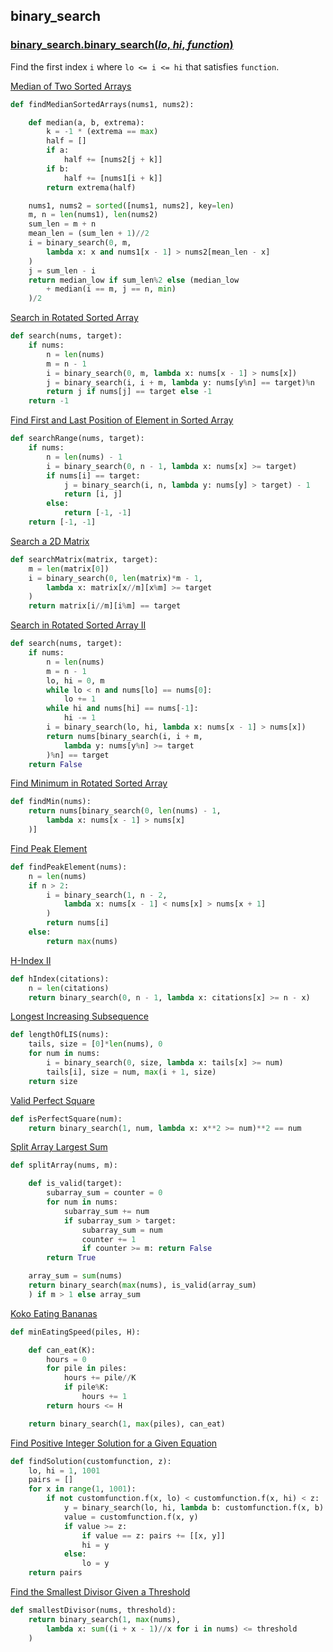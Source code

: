 ## binary_search

### [binary_search.**binary_search**(*lo*, *hi*, *function*)](/binary_search.py)

Find the first index `i` where `lo <= i <= hi` that satisfies `function`.

[Median of Two Sorted Arrays](https://leetcode.com/problems/median-of-two-sorted-arrays)
```python
def findMedianSortedArrays(nums1, nums2):

    def median(a, b, extrema):
        k = -1 * (extrema == max)
        half = []
        if a:
            half += [nums2[j + k]]
        if b:
            half += [nums1[i + k]]
        return extrema(half)

    nums1, nums2 = sorted([nums1, nums2], key=len)
    m, n = len(nums1), len(nums2)
    sum_len = m + n
    mean_len = (sum_len + 1)//2
    i = binary_search(0, m,
        lambda x: x and nums1[x - 1] > nums2[mean_len - x]
    )
    j = sum_len - i
    return median_low if sum_len%2 else (median_low
        + median(i == m, j == n, min)
    )/2
```

[Search in Rotated Sorted Array](https://leetcode.com/problems/search-in-rotated-sorted-array)
```python
def search(nums, target):
    if nums:
        n = len(nums)
        m = n - 1
        i = binary_search(0, m, lambda x: nums[x - 1] > nums[x])
        j = binary_search(i, i + m, lambda y: nums[y%n] == target)%n
        return j if nums[j] == target else -1
    return -1
```

[Find First and Last Position of Element in Sorted Array](https://leetcode.com/problems/find-first-and-last-position-of-element-in-sorted-array)
```python
def searchRange(nums, target):
    if nums:
        n = len(nums) - 1
        i = binary_search(0, n - 1, lambda x: nums[x] >= target)
        if nums[i] == target:
            j = binary_search(i, n, lambda y: nums[y] > target) - 1
            return [i, j]
        else:
            return [-1, -1]
    return [-1, -1]
```

[Search a 2D Matrix](https://leetcode.com/problems/search-a-2d-matrix)
```python
def searchMatrix(matrix, target):
    m = len(matrix[0])
    i = binary_search(0, len(matrix)*m - 1,
        lambda x: matrix[x//m][x%m] >= target
    )
    return matrix[i//m][i%m] == target
```


[Search in Rotated Sorted Array II](https://leetcode.com/problems/search-in-rotated-sorted-array-ii)
```python
def search(nums, target):
    if nums:
        n = len(nums)
        m = n - 1
        lo, hi = 0, m
        while lo < n and nums[lo] == nums[0]:
            lo += 1
        while hi and nums[hi] == nums[-1]:
            hi -= 1
        i = binary_search(lo, hi, lambda x: nums[x - 1] > nums[x])
        return nums[binary_search(i, i + m,
            lambda y: nums[y%n] >= target
        )%n] == target
    return False
```

[Find Minimum in Rotated Sorted Array](https://leetcode.com/problems/find-minimum-in-rotated-sorted-array)
```python
def findMin(nums):
    return nums[binary_search(0, len(nums) - 1,
        lambda x: nums[x - 1] > nums[x]
    )]
```

[Find Peak Element](https://leetcode.com/problems/find-peak-element)
```python
def findPeakElement(nums):
    n = len(nums)
    if n > 2:
        i = binary_search(1, n - 2,
            lambda x: nums[x - 1] < nums[x] > nums[x + 1]
        )
        return nums[i]
    else:
        return max(nums)
```

[H-Index II](https://leetcode.com/problems/h-index-ii)
```python
def hIndex(citations):
    n = len(citations)
    return binary_search(0, n - 1, lambda x: citations[x] >= n - x)
```

[Longest Increasing Subsequence](https://leetcode.com/problems/longest-increasing-subsequence)
```python
def lengthOfLIS(nums):
    tails, size = [0]*len(nums), 0
    for num in nums:
        i = binary_search(0, size, lambda x: tails[x] >= num)
        tails[i], size = num, max(i + 1, size)
    return size
```

[Valid Perfect Square](https://leetcode.com/problems/valid-perfect-square)
```python
def isPerfectSquare(num):
    return binary_search(1, num, lambda x: x**2 >= num)**2 == num
```

[Split Array Largest Sum](https://leetcode.com/problems/split-array-largest-sum)
```python
def splitArray(nums, m):

    def is_valid(target):
        subarray_sum = counter = 0
        for num in nums:
            subarray_sum += num
            if subarray_sum > target:
                subarray_sum = num
                counter += 1
                if counter >= m: return False
        return True

    array_sum = sum(nums)
    return binary_search(max(nums), is_valid(array_sum)
    ) if m > 1 else array_sum
```

[Koko Eating Bananas](https://leetcode.com/problems/koko-eating-bananas)
```python
def minEatingSpeed(piles, H):

    def can_eat(K):
        hours = 0
        for pile in piles:
            hours += pile//K
            if pile%K:
                hours += 1
        return hours <= H

    return binary_search(1, max(piles), can_eat)
```

[Find Positive Integer Solution for a Given Equation](https://leetcode.com/problems/find-positive-integer-solution-for-a-given-equation)
```python
def findSolution(customfunction, z):
    lo, hi = 1, 1001
    pairs = []
    for x in range(1, 1001):
        if not customfunction.f(x, lo) < customfunction.f(x, hi) < z:
            y = binary_search(lo, hi, lambda b: customfunction.f(x, b) >= z)
            value = customfunction.f(x, y)
            if value >= z:
                if value == z: pairs += [[x, y]]
                hi = y
            else:
                lo = y
    return pairs
```

[Find the Smallest Divisor Given a Threshold](https://leetcode.com/problems/find-the-smallest-divisor-given-a-threshold)
```python
def smallestDivisor(nums, threshold):
    return binary_search(1, max(nums),
        lambda x: sum((i + x - 1)//x for i in nums) <= threshold
    )
```
